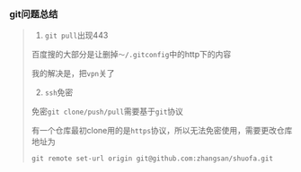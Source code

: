 ### git问题总结

> 1. `git pull`出现443
>
> 百度搜的大部分是让删掉`～/.gitconfig`中的http下的内容
>
> 我的解决是，把`vpn`关了
>
> 2. `ssh`免密
>
> 免密`git clone/push/pull`需要基于`git`协议
>
> 有一个仓库最初clone用的是`https`协议，所以无法免密使用，需要更改仓库地址为
>
> ```shell
> git remote set-url origin git@github.com:zhangsan/shuofa.git
> ```